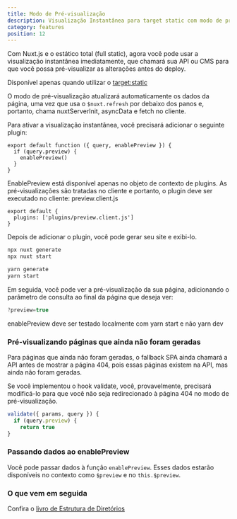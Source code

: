 ```yaml
---
title: Modo de Pré-visualização
description: Visualização Instantânea para target static com modo de pré-visualização
category: features
position: 12
---
```


Com Nuxt.js e o estático total (full static), agora você pode usar a visualização instantânea imediatamente, que chamará sua API ou CMS para que você possa pré-visualizar as alterações antes do deploy.

<base-alert> Disponível apenas quando utilizar o [target:static](/docs/2.x/features/deployment-targets#static-hosting) </base-alert>

O modo de pré-visualização atualizará automaticamente os dados da página, uma vez que usa o `$nuxt.refresh` por debaixo dos panos e, portanto, chama nuxtServerInit, asyncData e fetch no cliente.

Para ativar a visualização instantânea, você precisará adicionar o seguinte plugin:

```js{}[plugins/preview.client.js]
export default function ({ query, enablePreview }) {
  if (query.preview) {
    enablePreview()
  }
}
```

<base-alert>
EnablePreview está disponível apenas no objeto de contexto de plugins. As pré-visualizações são tratadas no cliente e
portanto, o plugin deve ser executado no cliente: preview.client.js
</base-alert>

```js{}[nuxt.config.js]
export default {
  plugins: ['plugins/preview.client.js']
}
```

Depois de adicionar o plugin, você pode gerar seu site e exibi-lo.

<code-group>
<code-block label="npx" active>

```bash
npx nuxt generate
npx nuxt start
```

</code-block>
<code-block label="Yarn" >

```bash
yarn generate
yarn start
```

  </code-block>
</code-group>

Em seguida, você pode ver a pré-visualização da sua página, adicionando o parâmetro de consulta ao final da página que deseja ver:

```js
?preview=true
```

<base-alert>
enablePreview deve ser testado localmente com yarn start e não yarn
dev
</base-alert>

### Pré-visualizando páginas que ainda não foram geradas

Para páginas que ainda não foram geradas, o fallback SPA ainda chamará a API antes de mostrar a página 404, pois essas páginas existem na API, mas ainda não foram geradas.

Se você implementou o hook validate, você, provavelmente, precisará modificá-lo para que você não seja redirecionado à página 404 no modo de pré-visualização.

```js
validate({ params, query }) {
  if (query.preview) {
    return true
}
```

### Passando dados ao enablePreview

Você pode passar dados à função `enablePreview`. Esses dados estarão disponíveis no contexto como `$preview` e no `this.$preview`.

### O que vem em seguida

<base-alert type="next">

Confira o [livro de Estrutura de Diretórios](/docs/2.x/directory-structure/nuxt)

</base-alert>
